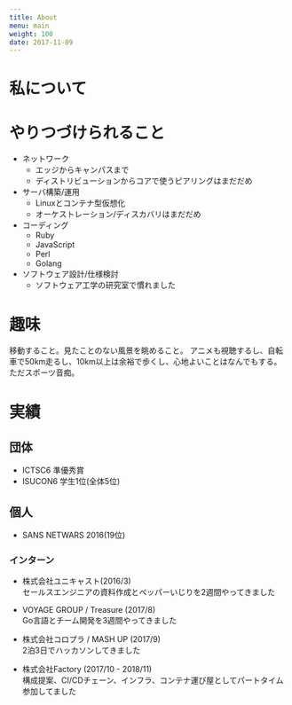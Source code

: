 ```yaml
---
title: About
menu: main
weight: 100
date: 2017-11-09
---
```


私について
==========

# やりつづけられること

* ネットワーク
	* エッジからキャンパスまで
	* ディストリビューションからコアで使うピアリングはまだだめ
* サーバ構築/運用
	* Linuxとコンテナ型仮想化
	* オーケストレーション/ディスカバリはまだだめ
* コーディング
	* Ruby
	* JavaScript
	* Perl
    * Golang
* ソフトウェア設計/仕様検討
	* ソフトウェア工学の研究室で慣れました

# 趣味

移動すること。見たことのない風景を眺めること。
アニメも視聴するし、自転車で50km走るし、10km以上は余裕で歩くし、心地よいことはなんでもする。
ただスポーツ音痴。

# 実績

## 団体

* ICTSC6
	準優秀賞
* ISUCON6
	学生1位(全体5位)

## 個人

* SANS NETWARS 2016(19位)

### インターン

* 株式会社ユニキャスト(2016/3)  
	セールスエンジニアの資料作成とペッパーいじりを2週間やってきました

* VOYAGE GROUP / Treasure (2017/8)  
    Go言語とチーム開発を3週間やってきました

* 株式会社コロプラ / MASH UP (2017/9)  
    2泊3日でハッカソンしてきました

* 株式会社Factory (2017/10 - 2018/11)  
    構成提案、CI/CDチェーン、インフラ、コンテナ運び屋としてパートタイム参加してました
